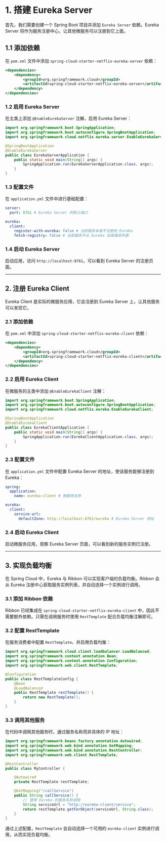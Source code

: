 # 1. 搭建 Eureka Server

首先，我们需要创建一个 Spring Boot 项目并添加 `Eureka Server` 依赖。Eureka Server 将作为服务注册中心，让其他微服务可以注册到它上面。

## 1.1 添加依赖
在 `pom.xml` 文件中添加 `spring-cloud-starter-netflix-eureka-server` 依赖：

```xml
<dependencies>
    <dependency>
        <groupId>org.springframework.cloud</groupId>
        <artifactId>spring-cloud-starter-netflix-eureka-server</artifactId>
    </dependency>
</dependencies>
```

### 1.2 启用 Eureka Server
在主类上添加 `@EnableEurekaServer` 注解，启用 Eureka Server：

```java
import org.springframework.boot.SpringApplication;
import org.springframework.boot.autoconfigure.SpringBootApplication;
import org.springframework.cloud.netflix.eureka.server.EnableEurekaServer;

@SpringBootApplication
@EnableEurekaServer
public class EurekaServerApplication {
    public static void main(String[] args) {
        SpringApplication.run(EurekaServerApplication.class, args);
    }
}
```

### 1.3 配置文件
在 `application.yml` 文件中进行基础配置：

```yaml
server:
  port: 8761 # Eureka Server 的默认端口

eureka:
  client:
    register-with-eureka: false # 当前服务本身不注册到 Eureka
    fetch-registry: false # 当前服务不从 Eureka 拉取服务列表
```

### 1.4 启动 Eureka Server
启动应用，访问 `http://localhost:8761`，可以看到 Eureka Server 的注册页面。

---

## 2. 注册 Eureka Client

Eureka Client 是实际的微服务应用，它会注册到 Eureka Server 上，让其他服务可以发现它。

### 2.1 添加依赖
在 `pom.xml` 中添加 `spring-cloud-starter-netflix-eureka-client` 依赖：

```xml
<dependencies>
    <dependency>
        <groupId>org.springframework.cloud</groupId>
        <artifactId>spring-cloud-starter-netflix-eureka-client</artifactId>
    </dependency>
</dependencies>
```

### 2.2 启用 Eureka Client
在微服务的主类中添加 `@EnableEurekaClient` 注解：

```java
import org.springframework.boot.SpringApplication;
import org.springframework.boot.autoconfigure.SpringBootApplication;
import org.springframework.cloud.netflix.eureka.EnableEurekaClient;

@SpringBootApplication
@EnableEurekaClient
public class EurekaClientApplication {
    public static void main(String[] args) {
        SpringApplication.run(EurekaClientApplication.class, args);
    }
}
```

### 2.3 配置文件
在 `application.yml` 文件中配置 Eureka Server 的地址，使该服务能够注册到 Eureka：

```yaml
spring:
  application:
    name: eureka-client # 微服务名称

eureka:
  client:
    service-url:
      defaultZone: http://localhost:8761/eureka # Eureka Server 地址
```

### 2.4 启动 Eureka Client
启动微服务应用，观察 Eureka Server 页面，可以看到新的服务实例已注册。

---

## 3. 实现负载均衡

在 Spring Cloud 中，Eureka 与 Ribbon 可以实现客户端的负载均衡。Ribbon 会从 Eureka 注册中心获取服务实例列表，并自动选择一个实例进行调用。

### 3.1 添加 Ribbon 依赖
Ribbon 已经集成在 `spring-cloud-starter-netflix-eureka-client` 中，因此不需要额外依赖。只需在调用服务时使用 `RestTemplate` 配合负载均衡注解即可。

### 3.2 配置 RestTemplate
在服务消费者中配置 `RestTemplate`，并启用负载均衡：

```java
import org.springframework.cloud.client.loadbalancer.LoadBalanced;
import org.springframework.context.annotation.Bean;
import org.springframework.context.annotation.Configuration;
import org.springframework.web.client.RestTemplate;

@Configuration
public class RestTemplateConfig {
    @Bean
    @LoadBalanced
    public RestTemplate restTemplate() {
        return new RestTemplate();
    }
}
```

### 3.3 调用其他服务
在代码中调用其他服务时，通过服务名称而非具体的 IP 地址：

```java
import org.springframework.beans.factory.annotation.Autowired;
import org.springframework.web.bind.annotation.GetMapping;
import org.springframework.web.bind.annotation.RestController;
import org.springframework.web.client.RestTemplate;

@RestController
public class MyController {

    @Autowired
    private RestTemplate restTemplate;

    @GetMapping("/callService")
    public String callService() {
        // 使用 Eureka 的服务名称调用
        String serviceUrl = "http://eureka-client/service";
        return restTemplate.getForObject(serviceUrl, String.class);
    }
}
```

通过上述配置，`RestTemplate` 会自动选择一个可用的 `eureka-client` 实例进行调用，从而实现负载均衡。
